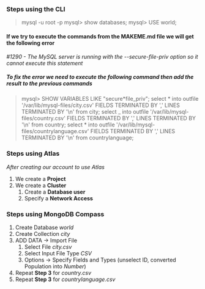 ### Steps using the CLI

> mysql -u root -p
> mysql> show databases;
> mysql> USE world;

#### If we try to execute the commands from the MAKEME.md file we will get the following error

_#1290 - The MySQL server is running with the --secure-file-priv option so it cannot execute this statement_

##### To fix the error we need to execute the following command then add the result to the previous commands

> mysql> SHOW VARIABLES LIKE "secure\*file_priv";
> select \* into outfile '/var/lib/mysql-files/city.csv' FIELDS TERMINATED BY ',' LINES TERMINATED BY '\n' from city;
> select \_ into outfile '/var/lib/mysql-files/country.csv' FIELDS TERMINATED BY ',' LINES TERMINATED BY '\n' from country;
> select \* into outfile '/var/lib/mysql-files/countrylanguage.csv' FIELDS TERMINATED BY ',' LINES TERMINATED BY '\n' from countrylanguage;

### Steps using Atlas

_After creating our account to use Atlas_

1. We create a **Project**
2. We create a **Cluster**
   1. Create a **Database user**
   2. Specify a **Network Access**

### Steps using MongoDB Compass

1. Create Database _world_
2. Create Collection _city_
3. ADD DATA -> Import File
   1. Select File _city.csv_
   2. Select Input File Type _CSV_
   3. Options -> Specify Fields and Types (unselect ID, converted Population into _Number_)
4. Repeat **Step 3** for _country.csv_
5. Repeat **Step 3** for _countrylanguage.csv_
